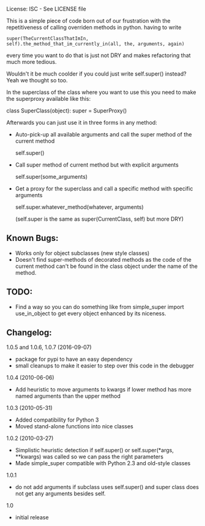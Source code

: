 License: ISC - See LICENSE file

This is a simple piece of code born out of our frustration with the 
repetitiveness of calling overriden methods in python.
having to write

    super(TheCurrentClassThatImIn, self).the_method_that_im_currently_in(all, the, arguments, again)

every time you want to do that is just not DRY and makes refactoring
that much more tedious.

Wouldn't it be much coolder if you could just write self.super() instead? 
Yeah we thought so too.

In the superclass of the class where you want to use this
you need to make the superproxy available like this:

class SuperClass(object):
    super = SuperProxy()

Afterwards you can just use it in three forms in any method:
  - Auto-pick-up all available arguments and call the super method of the current method
    
    self.super()
    
  - Call super method of current method but with explicit arguments
    
    self.super(some_arguments)
    
  - Get a proxy for the superclass and call a specific method with specific arguments
    
    self.super.whatever_method(whatever, arguments)
    
    (self.super is the same as super(CurrentClass, self) but more DRY)

## Known Bugs:

  - Works only for object subclasses (new style classes)
  - Doesn't find super-methods of decorated methods as the code 
    of the current method can't be found in the class object under 
    the name of the method.

## TODO:

  - Find a way so you can do something like from simple_super import 
    use_in_object to get every object enhanced by its niceness.

## Changelog:

1.0.5 and 1.0.6, 1.0.7 (2016-09-07)

  - package for pypi to have an easy dependency
  - small cleanups to make it easier to step over this code in the debugger

1.0.4 (2010-06-06)

  - Add heuristic to move arguments to kwargs if lower method has more named
    arguments than the upper method

1.0.3 (2010-05-31)

  - Added compatibility for Python 3
  - Moved stand-alone functions into nice classes

1.0.2 (2010-03-27)

  - Simplistic heuristic detection if self.super() or 
    self.super(*args, **kwargs) was called so we can pass the right parameters
  - Made simple_super compatible with Python 2.3 and old-style classes

1.0.1

  - do not add arguments if subclass uses self.super() and super class does 
    not get any arguments besides self.

1.0

  - initial release

